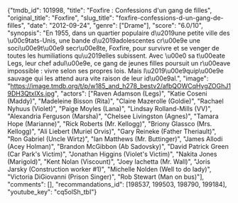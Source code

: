 {"tmdb_id": 101998, "title": "Foxfire : Confessions d'un gang de filles", "original_title": "Foxfire", "slug_title": "foxfire-confessions-d-un-gang-de-filles", "date": "2012-09-24", "genre": ["Drame"], "score": "6.0/10", "synopsis": "En 1955, dans un quartier populaire d\u2019une petite ville des \u00c9tats-Unis, une bande d\u2019adolescentes cr\u00e9e une soci\u00e9t\u00e9 secr\u00e8te, Foxfire, pour survivre et se venger de toutes les humiliations qu\u2019elles subissent. Avec \u00e0 sa t\u00eate Legs, leur chef adul\u00e9e, ce gang de jeunes filles poursuit un r\u00eave impossible : vivre selon ses propres lois. Mais l\u2019\u00e9quip\u00e9e sauvage qui les attend aura vite raison de leur id\u00e9al.", "image": "https://image.tmdb.org/t/p/w185_and_h278_bestv2/afbQOWCqHygZOGhJ19DH3QtxIXs.jpg", "actors": ["Raven Adamson (Legs)", "Katie Coseni (Maddy)", "Madeleine Bisson (Rita)", "Claire Mazerolle (Goldie)", "Rachael Nyhuus (Violet)", "Paige Moyles (Lana)", "Lindsay Rolland-Mills (VV)", "Alexandria Ferguson (Marsha)", "Chelsee Livingston (Agnes)", "Tamara Hope (Marianne)", "Rick Roberts (Mr. Kellogg)", "Briony Glassco (Mrs. Kellogg)", "Ali Liebert (Muriel Orvis)", "Gary Reineke (Father Theriault)", "Ron Gabriel (Uncle Wirtz)", "Ian Matthews (Mr. Buttinger)", "James Allodi (Acey Holman)", "Brandon McGibbon (Ab Sadovsky)", "David Patrick Green (Car Park's Victim)", "Jonathan Higgins (Violet's Victim)", "Nakita Jones (Marigold)", "Kent Nolan (Viscount)", "Joey Iachetta (Mr. Wall)", "Joris Jarsky (Construction worker #1)", "Michelle Nolden (Well to do lady)", "Victoria DiGiovanni (Prison Singer)", "Rob Stewart (Man on bus)"], "comments": [], "recommandations_id": [198537, 199503, 198790, 199184], "youtube_key": "cq5olSh_tbI"}
